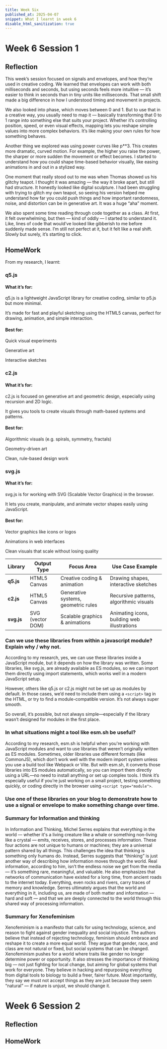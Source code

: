 ```yaml
---
title: Week Six
published_at: 2025-04-07
snippet: What I learnt in week 6
disable_html_sanitization: true
---
```


# Week 6 Session 1

## Reflection

This week’s session focused on signals and envelopes, and how they’re used in creative coding. We learned that envelopes can work with both milliseconds and seconds, but using seconds feels more intuitive — it’s easier to think in seconds than in tiny units like milliseconds. That small shift made a big difference in how I understood timing and movement in projects.

We also looked into phase, which moves between 0 and 1. But to use that in a creative way, you usually need to map it — basically transforming that 0 to 1 range into something else that suits your project. Whether it’s controlling position, speed, or even visual effects, mapping lets you reshape simple values into more complex behaviors. It’s like making your own rules for how something behaves.

Another thing we explored was using power curves like p\*\*3. This creates more dramatic, curved motion. For example, the higher you raise the power, the sharper or more sudden the movement or effect becomes. I started to understand how you could shape time-based behavior visually, like easing animations in and out in a stylized way.

One moment that really stood out to me was when Thomas showed us his glitchy teapot. I thought it was amazing — the way it broke apart, but still had structure. It honestly looked like digital sculpture. I had been struggling with trying to glitch my own teapot, so seeing his version helped me understand how far you could push things and how important randomness, noise, and distortion can be in generative art. It was a huge “aha” moment.

We also spent some time reading through code together as a class. At first, it felt overwhelming, but then — kind of oddly — I started to understand it. Like, lines of code that would’ve looked like gibberish to me before suddenly made sense. I’m still not perfect at it, but it felt like a real shift. Slowly but surely, it’s starting to click.

## HomeWork

From my research, I learnt:

### q5.js

#### What it’s for:

q5.js is a lightweight JavaScript library for creative coding, similar to p5.js but more minimal.

It’s made for fast and playful sketching using the HTML5 canvas, perfect for drawing, animation, and simple interaction.

#### Best for:

Quick visual experiments

Generative art

Interactive sketches

### c2.js

#### What it’s for:

c2.js is focused on generative art and geometric design, especially using recursion and 2D logic.

It gives you tools to create visuals through math-based systems and patterns.

#### Best for:

Algorithmic visuals (e.g. spirals, symmetry, fractals)

Geometry-driven art

Clean, rule-based design work

### svg.js

#### What it’s for:

svg.js is for working with SVG (Scalable Vector Graphics) in the browser.

It lets you create, manipulate, and animate vector shapes easily using JavaScript.

#### Best for:

Vector graphics like icons or logos

Animations in web interfaces

Clean visuals that scale without losing quality

| Library    | Output Type      | Focus Area                          | Use Case Example                            |
| ---------- | ---------------- | ----------------------------------- | ------------------------------------------- |
| **q5.js**  | HTML5 Canvas     | Creative coding & animation         | Drawing shapes, interactive sketches        |
| **c2.js**  | HTML5 Canvas     | Generative systems, geometric rules | Recursive patterns, algorithmic visuals     |
| **svg.js** | SVG (vector DOM) | Scalable graphics & animations      | Animating icons, building web illustrations |

### Can we use these libraries from within a javascript module? Explain why / why not.

According to my research, yes, we can use these libraries inside a JavaScript module, but it depends on how the library was written. Some libraries, like svg.js, are already available as ES modules, so we can import them directly using import statements, which works well in a modern JavaScript setup.

However, others like q5.js or c2.js might not be set up as modules by default. In those cases, we’d need to include them using a `<script>` tag in the HTML, or try to find a module-compatible version. It’s not always super smooth.

So overall, it’s possible, but not always simple—especially if the library wasn’t designed for modules in the first place.

### In what situations might a tool like esm.sh be useful?

According to my research, esm.sh is helpful when you're working with JavaScript modules and want to use libraries that weren’t originally written as ES modules. Sometimes, older libraries use different formats (like CommonJS), which don’t work well with the modern import system unless you use a build tool like Webpack or Vite. But with esm.sh, it converts those libraries into ES modules automatically, so you can import them directly using a URL—no need to install anything or set up complex tools. I think it’s especially useful if you’re just working on a small project, testing something quickly, or coding directly in the browser using `<script type="module">`.

### Use one of these libraries on your blog to demonstrate how to use a signal or envelope to make something change over time.

<!-- <canvas id="signal"></canvas>

<script type="module">
  // Import q5.js from esm.sh CDN
  import * as q5 from "https://esm.sh/q5"

  // Create a new q5 sketch
  new q5((sketch) => {
    let t = 0 // A time variable used to create a smooth oscillation

    // Setup function runs once when the sketch starts
    sketch.setup = () => {
      sketch.createCanvas(600, 400) // Create a canvas that is 600px wide and 400px tall
    }

    // Draw function runs continuously (like a loop)
    sketch.draw = () => {
      sketch.background(220) // Set background color to light grey

      let p = (sketch.sin(t) + 1) / 2 // Generate a smooth signal between 0 and 1

      let radius = sketch.map(p, 0, 1, 50, 150) // Map that signal to a circle radius between 50 and 150

      sketch.fill(255, 100, 150) // Set the fill color of the circle
      sketch.noStroke() // Remove the outline
      sketch.circle(sketch.width / 2, sketch.height / 2, radius) // Draw the circle in the center

      t += 0.05; // Increment time to animate
    }
  })
</script> -->

### Summary for Information and thinking

In Information and Thinking, Michel Serres explains that everything in the world — whether it's a living creature like a whale or something non-living like a crystal — emits, receives, stores, and processes information. These four actions are not unique to humans or machines; they are a universal pattern shared by all things. This challenges the idea that thinking is something only humans do. Instead, Serres suggests that “thinking” is just another way of describing how information moves through the world. Real information, according to him, isn’t the endless noise we get from the media — it’s something rare, meaningful, and valuable. He also emphasizes that networks of communication have existed for a long time, from ancient roads to the internet today. Everything, even rocks and rivers, carry traces of memory and knowledge. Serres ultimately argues that the world and everything in it, including us, are made of both matter and information — hard and soft — and that we are deeply connected to the world through this shared way of processing information.

### Summary for Xenofeminism

Xenofeminism is a manifesto that calls for using technology, science, and reason to fight against gender inequality and social injustice. The authors believe that instead of rejecting technology, feminism should embrace and reshape it to create a more equal world. They argue that gender, race, and class are not natural or fixed, but social systems that can be changed. Xenofeminism pushes for a world where traits like gender no longer determine power or opportunity. It also stresses the importance of thinking big — not just fighting for local change, but aiming for global systems that work for everyone. They believe in hacking and repurposing everything from digital tools to biology to build a freer, fairer future. Most importantly, they say we must not accept things as they are just because they seem “natural” — if nature is unjust, we should change it.

# Week 6 Session 2

## Reflection

## HomeWork

<div id="three.js_shader"></div>

<script type="module"> 

import three from 'https://cdn.jsdelivr.net/npm/three@0.175.0/+esm' 
   
   const div = document.getElementById ("interactive_shader")
   //const width = div.clientWidth
   //const height = width * 9 / 16
   
   // Basic three.js setup
   const scene = new THREE.Scene()
   const camera = new THREE.PerspectiveCamera (70, width.clientWidth / (width.clientWidth * 9 / 16), 0.01, 10)
   camera.position.z = 1
   
   const renderer = new THREE.WebGLRenderer ({ antialias: true })
   renderer.setSize (width, height)
   div.appendChild (renderer.domElement)
   
   // Track mouse position
   const mouse = new THREE.Vector2(0.5, 0.5)
   div.addEventListener('mousemove', (event) => {
      const rect = renderer.domElement.getBoundingClientRect()
      mouse.x = (event.clientX - rect.left) / width
      mouse.y = 1.0 - (event.clientY - rect.top) / height  // Invert Y coordinate
   })
   
   // Ripple shader material
	const shaderMaterial = new THREE.ShaderMaterial({
		uniforms: {
			u_time: { value: 0.0 },
			u_mouse: { value: mouse }
      	},

      	vertexShader: `
			void main() {
				gl_Position = projectionMatrix * modelViewMatrix * vec4(position, 1.0);
			
			}
		`,
		fragmentShader: `
			uniform float u_time;
         	uniform vec2 u_mouse;
         
	        void main() {
				vec2 uv = gl_FragCoord.xy / vec2(${width}.0, ${height}.0);
            
            	// Distance from mouse position
            	float dist = distance(uv, u_mouse);
            
            	// Create ripples from the mouse position
            	float ripple = sin(dist * 50.0 - u_time * 5.0) * 0.5 + 0.5;
            
            	// Fade out the ripple with distance
            	ripple *= smoothstep(0.5, 0.0, dist);
            
				// Base color (turquoise)
				vec3 baseColor = vec3(0.0, 0.8, 0.8);
				
				// Add ripple effect (deeppink)
				vec3 rippleColor = vec3(1.0, 0.0, 0.5);
				vec3 finalColor = mix(baseColor, rippleColor, ripple);
				
				gl_FragColor = vec4(finalColor, 1.0);
			}
			`
      
   })
   
   // Create a simple plane to display our shader
   const geometry = new THREE.PlaneGeometry(1.6, 0.9)
   const mesh = new THREE.Mesh(geometry, shaderMaterial)
   scene.add(mesh)
   
   // Animation loop
   renderer.setAnimationLoop((time) => {
      shaderMaterial.uniforms.u_time.value = time * 0.001
      renderer.render(scene, camera)
   })
   
   // Render code block
   codeblockRenderer(document, "interactive_shader_script", "interactive_shader_code")

   </script>
